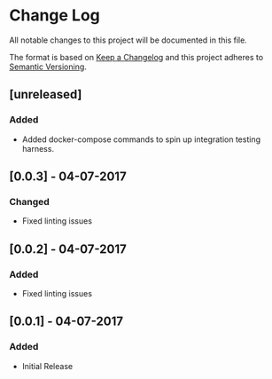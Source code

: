 # Change Log
All notable changes to this project will be documented in this file.

The format is based on [Keep a Changelog](http://keepachangelog.com/)
and this project adheres to [Semantic Versioning](http://semver.org/).

## [unreleased]
### Added
 - Added docker-compose commands to spin up integration testing harness.

## [0.0.3] - 04-07-2017
### Changed
 - Fixed linting issues

## [0.0.2] - 04-07-2017
### Added
 - Fixed linting issues

## [0.0.1] - 04-07-2017
### Added
 - Initial Release
